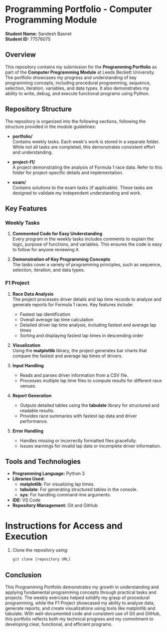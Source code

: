 # Programming Portfolio - Computer Programming Module

**Student Name:** Sandesh Basnet  
**Student ID:** 77576075  

## Overview
This repository contains my submission for the **Programming Portfolio** as part of the **Computer Programming Module** at Leeds Beckett University. The portfolio showcases my progress and understanding of key programming concepts, including procedural programming, sequence, selection, iteration, variables, and data types. It also demonstrates my ability to write, debug, and execute functional programs using Python.

## Repository Structure
The repository is organized into the following sections, following the structure provided in the module guidelines:

- **portfolio/**  
  Contains weekly tasks. Each week's work is stored in a separate folder. While not all tasks are completed, this demonstrates consistent effort and understanding.

- **project-f1/**  
  A project demonstrating the analysis of Formula 1 race data. Refer to this folder for project-specific details and implementation.

- **exam/**  
  Contains solutions to the exam tasks (if applicable). These tasks are designed to validate my independent understanding and work.

## Key Features
### Weekly Tasks
1. **Commented Code for Easy Understanding**  
   Every program in the weekly tasks includes comments to explain the logic, purpose of functions, and variables. This ensures the code is easy to follow for anyone reviewing it.

2. **Demonstration of Key Programming Concepts**  
   The tasks cover a variety of programming principles, such as sequence, selection, iteration, and data types.

### F1 Project
1. **Race Data Analysis**  
   The project processes driver details and lap time records to analyze and generate reports for Formula 1 races. Key features include:  
   - Fastest lap identification  
   - Overall average lap time calculation  
   - Detailed driver lap time analysis, including fastest and average lap times  
   - Sorting and displaying fastest lap times in descending order  

2. **Visualization**  
   Using the **matplotlib** library, the project generates bar charts that compare the fastest and average lap times of drivers.

3. **Input Handling**  
   - Reads and parses driver information from a CSV file.  
   - Processes multiple lap time files to compute results for different race venues.  

4. **Report Generation**  
   - Outputs detailed tables using the **tabulate** library for structured and readable results.  
   - Provides race summaries with fastest lap data and driver performance.

5. **Error Handling**  
   - Handles missing or incorrectly formatted files gracefully.  
   - Issues warnings for invalid lap data or incomplete driver information.

## Tools and Technologies
- **Programming Language:** Python 3  
- **Libraries Used:**
  - **matplotlib**: For visualizing lap times.  
  - **tabulate**: For generating structured tables in the console.  
  - **sys**: For handling command-line arguments.  
- **IDE:** VS Code  
- **Repository Management:** Git and GitHub 

# Instructions for Access and Execution
1. Clone the repository using:
   ```bash
   git clone [repository URL]

## Conclusion
This Programming Portfolio demonstrates my growth in understanding and applying fundamental programming concepts through practical tasks and projects. The weekly exercises helped solidify my grasp of procedural programming, while the F1 Project showcased my ability to analyze data, generate reports, and create visualizations using tools like matplotlib and tabulate. With well-documented code and consistent use of Git and GitHub, this portfolio reflects both my technical progress and my commitment to developing clear, functional, and efficient programs.
